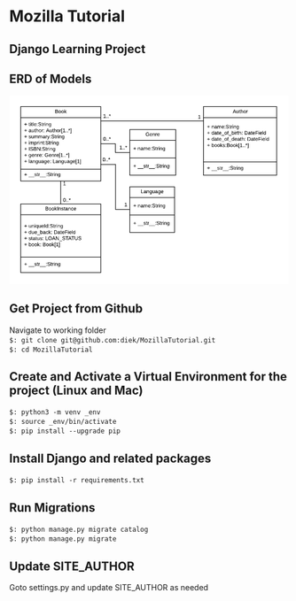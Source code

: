# Mozilla Tutorial

## Django Learning Project


## ERD of Models
![ERD of Library Project](./static/images/local_library_model_uml.png)


## Get Project from Github  
Navigate to working folder  
`$: git clone git@github.com:diek/MozillaTutorial.git`  
`$: cd MozillaTutorial`   


## Create and Activate a Virtual Environment for the project (Linux and Mac)  
`$: python3 -m venv _env`  
`$: source _env/bin/activate`  
`$: pip install --upgrade pip`  


## Install Django and related packages   
`$: pip install -r requirements.txt`    


## Run Migrations  
`$: python manage.py migrate catalog`  
`$: python manage.py migrate`  


## Update SITE_AUTHOR  
Goto settings.py and update SITE_AUTHOR as needed  
